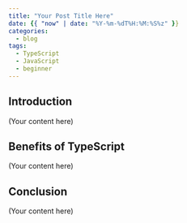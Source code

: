```yaml
---
title: "Your Post Title Here"
date: {{ "now" | date: "%Y-%m-%dT%H:%M:%S%z" }}
categories:
  - blog
tags:
  - TypeScript
  - JavaScript
  - beginner
---
```


## Introduction

(Your content here)

## Benefits of TypeScript

(Your content here)

## Conclusion

(Your content here)